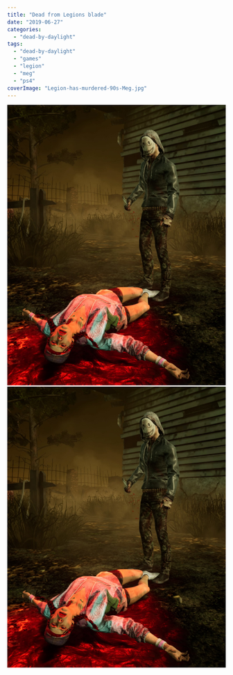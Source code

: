 ```yaml
---
title: "Dead from Legions blade"
date: "2019-06-27"
categories: 
  - "dead-by-daylight"
tags: 
  - "dead-by-daylight"
  - "games"
  - "legion"
  - "meg"
  - "ps4"
coverImage: "Legion-has-murdered-90s-Meg.jpg"
---
```


[![](images/Legion-has-murdered-90s-Meg.jpg)](images/Legion-has-murdered-90s-Meg.jpg)
[![](images/Legion-has-murdered-90s-Meg.jpg)](images/Legion-has-murdered-90s-Meg.jpg)
